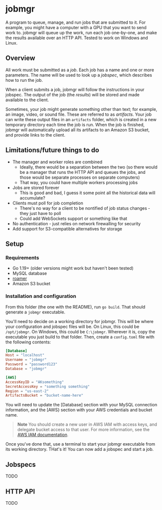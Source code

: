 # jobmgr
A program to queue, manage, and run jobs that are submitted to it. For example, you might have a computer with a GPU that you want to send work to. jobmgr will queue up the work, run each job one-by-one, and make the results available over an HTTP API. Tested to work on Windows and Linux.

## Overview
All work must be submitted as a *job*. Each job has a name and one or more parameters. The name will be used to look up a *jobspec*, which describes how to run the job.

When a client submits a job, jobmgr will follow the instructions in your jobspec. The output of the job (the *results*) will be stored and made available to the client.

Sometimes, your job might generate something other than text; for example, an image, video, or sound file. These are referred to as *artifacts*. Your job can write these output files in an `artifacts` folder, which is created in a new temporary directory each time the job is run. When the job is finished, jobmgr will automatically upload all its artifacts to an Amazon S3 bucket, and provide links to the client.

## Limitations/future things to do
* The manager and worker roles are combined
	* Ideally, there would be a separation between the two (so there would be a manager that runs the HTTP API and queues the jobs, and those would be separate processes on separate computers)
	* That way, you could have multiple workers processing jobs
* Jobs are stored forever
	* This is good and bad, I guess it some point all the historical data will accumulate?
* Clients must poll for job completion
	* There's no way for a client to be nontified of job status changes - they just have to poll
	* Could add WebSockets support or something like that
* No authentication - just relies on network firewalling for security
* Add support for S3-compatible alternatives for storage

## Setup
### Requirements
* Go 1.19+ (older versions might work but haven't been tested)
* MySQL database
* [roamer](https://github.com/thatoddmailbox/roamer/wiki/Installation)
* Amazon S3 bucket

### Installation and configuration
From this folder (the one with the README), run `go build`. That should generate a `jobmgr` executable. 

You'll need to decide on a working directory for jobmgr. This will be where your configuration and jobspec files will be. On Linux, this could be `/opt/jobmgr`. On Windows, this could be `C:\jobmgr`. Wherever it is, copy the executable you just build to that folder. Then, create a `config.toml` file with the following contents:

```toml
[Database]
Host = "localhost"
Username = "jobmgr"
Password = "password123"
Database = "jobmgr"

[AWS]
AccessKeyID = "AKsomething"
SecretAccessKey = "something something"
Region = "us-east-2"
ArtifactsBucket = "bucket-name-here"
```

You will need to update the [Database] section with your MySQL connection information, and the [AWS} section with your AWS credentials and bucket name.

> **Note**
> You should create a new user in AWS IAM with access keys, and delegate bucket access to that user. For more information, see the [AWS IAM documentation](https://docs.aws.amazon.com/IAM/latest/UserGuide/getting-started.html).

Once you've done that, use a terminal to start your jobmgr executable from its working directory. THat's it! You can now add a jobspec and start a job.

## Jobspecs
TODO

## HTTP API
TODO